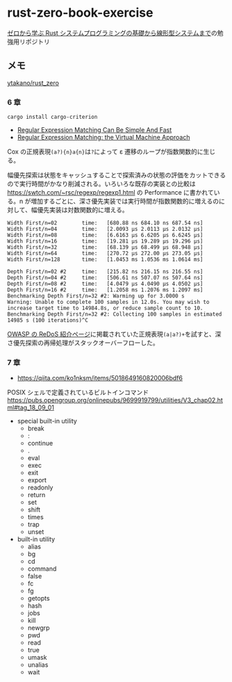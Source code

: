 # rust-zero-book-exercise

[ゼロから学ぶ Rust システムプログラミングの基礎から線形型システムまで](https://www.kspub.co.jp/book/detail/5301951.html)の勉強用リポジトリ

## メモ

[ytakano/rust_zero](https://github.com/ytakano/rust_zero)

### 6 章

`cargo install cargo-criterion`

- [Regular Expression Matching Can Be Simple And Fast](https://swtch.com/~rsc/regexp/regexp1.html)
- [Regular Expression Matching: the Virtual Machine Approach](https://swtch.com/~rsc/regexp/regexp2.html)

Cox の正規表現`(a?){n}a{n}`は`?`によって ε 遷移のループが指数関数的に生じる。

幅優先探索は状態をキャッシュすることで探索済みの状態の評価をカットできるので実行時間がかなり削減される。いろいろな既存の実装との比較は https://swtch.com/~rsc/regexp/regexp1.html の Performance に書かれている。n が増加するごとに、深さ優先実装では実行時間が指数関数的に増えるのに対して、幅優先実装は対数関数的に増える。

```
Width First/n=02        time:   [680.88 ns 684.10 ns 687.54 ns]
Width First/n=04        time:   [2.0093 µs 2.0113 µs 2.0132 µs]
Width First/n=08        time:   [6.6163 µs 6.6205 µs 6.6245 µs]
Width First/n=16        time:   [19.281 µs 19.289 µs 19.296 µs]
Width First/n=32        time:   [68.139 µs 68.499 µs 68.948 µs]
Width First/n=64        time:   [270.72 µs 272.00 µs 273.05 µs]
Width First/n=128       time:   [1.0453 ms 1.0536 ms 1.0614 ms]

Depth First/n=02 #2     time:   [215.82 ns 216.15 ns 216.55 ns]
Depth First/n=04 #2     time:   [506.61 ns 507.07 ns 507.64 ns]
Depth First/n=08 #2     time:   [4.0479 µs 4.0490 µs 4.0502 µs]
Depth First/n=16 #2     time:   [1.2058 ms 1.2076 ms 1.2097 ms]
Benchmarking Depth First/n=32 #2: Warming up for 3.0000 s
Warning: Unable to complete 100 samples in 12.0s. You may wish to increase target time to 14984.8s, or reduce sample count to 10.
Benchmarking Depth First/n=32 #2: Collecting 100 samples in estimated  14985 s (100 iterations)^C
```

[OWASP の ReDoS 紹介ページ](https://owasp.org/www-community/attacks/Regular_expression_Denial_of_Service_-_ReDoS)に掲載されていた正規表現`(a|a?)+`を試すと、深さ優先探索の再帰処理がスタックオーバーフローした。

### 7 章

- https://qiita.com/ko1nksm/items/5018649160820006bdf6

POSIX シェルで定義されているビルトインコマンド https://pubs.opengroup.org/onlinepubs/9699919799/utilities/V3_chap02.html#tag_18_09_01

- special built-in utility
  - break
  - :
  - continue
  - .
  - eval
  - exec
  - exit
  - export
  - readonly
  - return
  - set
  - shift
  - times
  - trap
  - unset
- built-in utility
  - alias
  - bg
  - cd
  - command
  - false
  - fc
  - fg
  - getopts
  - hash
  - jobs
  - kill
  - newgrp
  - pwd
  - read
  - true
  - umask
  - unalias
  - wait
